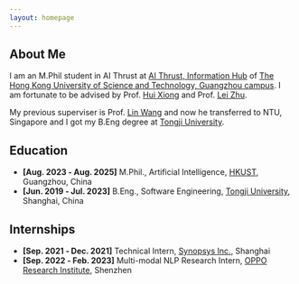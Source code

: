 ```yaml
---
layout: homepage
---
```



## About Me
I am an M.Phil student in AI Thrust at <a href="https://www.hkust-gz.edu.cn/academics/hubs-and-thrust-areas/information-hub/">AI Thrust, Information Hub</a> of <a href="https://www.hkust-gz.edu.cn/"> The Hong Kong University of Science and Technology, Guangzhou campus</a>. I am fortunate to be advised by Prof.  <a href="https://scholar.google.com/citations?user=cVDF1tkAAAAJ&hl=en&oi=ao">Hui Xiong</a> and Prof. <a href="https://scholar.google.com/citations?hl=en&user=AQtqhaYAAAAJ">Lei Zhu</a>. 

My previous superviser is Prof. <a href="https://scholar.google.com/citations?user=J9Z9Q8UAAAAJ&hl=en">Lin Wang</a> and now he transferred to NTU, Singapore and I got my B.Eng degree at <a href="https://en.tongji.edu.cn/p/#/">Tongji University</a>.
 <!-- under the supervision of Prof. <a href="https://scholar.google.com/citations?user=aYKQn88AAAAJ&hl=en&oi=ao">Wei Tian</a>. -->

<!-- ## News -->
<!-- - *2025.01* Successfully passed PhD Qualifying Examination!
- *2024.12* Invited as an **Area Chair** of PDLM @ **AAAI 2025**.
- *2024.10* One paper accepted to **IEEE TPAMI**
- *2024.10* Oral presentation @ **ECCV 2024 Oral Session 5A: Segmentation** [(video)](https://eccv.ecva.net/virtual/2024/session/103)

{% include_relative _includes/projects.md %} -->

<!-- ## Academic Experience
- 2023.06 - 2024.09, Research Assistant, Supervisor: <a href="https://scholar.google.com/citations?user=SReb2csAAAAJ&hl=zh-CN">Lin Wang</a> 
 <br>Research area: Event-based vision and Multi-modal learning -->
  
## Education
- **[Aug. 2023 ‑ Aug. 2025]** M.Phil., Artificial Intelligence, <a href="https://www.hkust-gz.edu.cn/">HKUST</a>, Guangzhou, China
- **[Jun. 2019 ‑ Jul. 2023]** B.Eng., Software Engineering, <a href="https://en.tongji.edu.cn/p/#/">Tongji University</a>, Shanghai, China

<!-- ## Honors and Awards
- *2023.07* &emsp;**Outstanding Master's Thesis in Liaoning Province / Northeastern University(<1%)**. 
- *2022.09* &emsp;**National Scholoarship of China (<2%)**. 
- *20-21/22/23.09* &emsp;**First Class Master Scholoarship of Northeastern University (<20%)**. 
- *2019.06* &emsp;**Outstanding Graduate of Liaoning Province / Northeastern University (<2%)**.  -->


## Internships

- **[Sep. 2021 ‑ Dec. 2021]** Technical Intern,  <a href="https://www.synopsys.com/">Synopsys Inc.</a>, Shanghai
- **[Sep. 2022 ‑ Feb. 2023]** Multi-modal NLP Research Intern,  <a href="https://www.oppo.com/en/proposal-2022/">OPPO Research Institute</a>, Shenzhen

<!-- {% include_relative _includes/services.md %} -->

<script type='text/javascript' id='clustrmaps' src='//cdn.clustrmaps.com/map_v2.js?cl=080808&w=a&t=tt&d=zrl7WjzBxF_qKC05N5OneNhjFigQ9jPab4GJHSWvjkI&co=ffffff&cmo=3acc3a&cmn=ff5353&ct=808080'></script>

